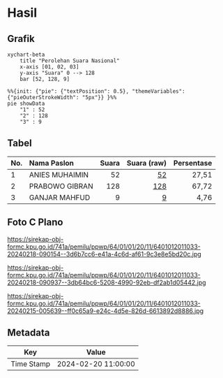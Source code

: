 # Hasil

## Grafik

```mermaid
xychart-beta
    title "Perolehan Suara Nasional"
    x-axis [01, 02, 03]
    y-axis "Suara" 0 --> 128
    bar [52, 128, 9]
```

```mermaid
%%{init: {"pie": {"textPosition": 0.5}, "themeVariables": {"pieOuterStrokeWidth": "5px"}} }%%
pie showData
    "1" : 52
    "2" : 128
    "3" : 9
```

## Tabel

| No. | Nama Paslon    | Suara | Suara (raw) | Persentase |
|:--- |:-------------- | -----:| -----------:| ----------:|
| 1   | ANIES MUHAIMIN | 52    | [52][p-1]   | 27,51      |
| 2   | PRABOWO GIBRAN | 128   | [128][p-2]  | 67,72      |
| 3   | GANJAR MAHFUD  | 9     | [9][p-3]    | 4,76       |


[p-1]: https://github.com/gigit-pemilu/pemilu-2024/blob/main/pilpres/hitung-suara/sub/64-kalimantan-timur/sub/01-paser/sub/01-batu-sopang/sub/2011-batu-kajang/sub/033-tps/sub/paslon-1.txt
[p-2]: https://github.com/gigit-pemilu/pemilu-2024/blob/main/pilpres/hitung-suara/sub/64-kalimantan-timur/sub/01-paser/sub/01-batu-sopang/sub/2011-batu-kajang/sub/033-tps/sub/paslon-2.txt
[p-3]: https://github.com/gigit-pemilu/pemilu-2024/blob/main/pilpres/hitung-suara/sub/64-kalimantan-timur/sub/01-paser/sub/01-batu-sopang/sub/2011-batu-kajang/sub/033-tps/sub/paslon-3.txt

## Foto C Plano

https://sirekap-obj-formc.kpu.go.id/741a/pemilu/ppwp/64/01/01/20/11/6401012011033-20240218-090154--3d6b7cc6-e41a-4c6d-af61-9c3e8e5bd20c.jpg

https://sirekap-obj-formc.kpu.go.id/741a/pemilu/ppwp/64/01/01/20/11/6401012011033-20240218-090937--3db64bc6-5208-4990-92eb-df2ab1d05442.jpg

https://sirekap-obj-formc.kpu.go.id/741a/pemilu/ppwp/64/01/01/20/11/6401012011033-20240215-005639--ff0c65a9-e24c-4d5e-826d-6613892d8886.jpg


## Metadata

| Key        | Value               |
| ---------- | ------------------- |
| Time Stamp | 2024-02-20 11:00:00 |



